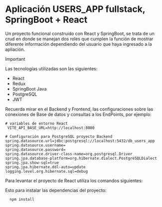 # Aplicación USERS_APP fullstack, SpringBoot + React

Un proyecto funcional construido con React y SpringBoot, se trata de un crud en donde se manejan dos roles que cumplen la función de mostrar diferente información dependiendo del usuario que haya ingresado a la apliación.

> [!IMPORTANT]  
> Las tecnologías utilizadas son las siguientes:
> - React
> - Redux
> - SpringBoot Java
> - PostgreSQL
> - JWT
>   
> Recuerda mirar en el Backend y Frontend, las configuraciones sobre las conexiones de Base de datos y consultas a los EndPoints, por ejemplo:
> ```
> # variables de entorno React
>  VITE_API_BASE_URL=http://localhost:8080
> ```
>
>
> ```
> # Configuración para PostgreSQL proyecto Backend
> spring.datasource.url=jdbc:postgresql://localhost:5432/db_users_app
> spring.datasource.username=
> spring.datasource.password=
> spring.datasource.driver-class-name=org.postgresql.Driver
> spring.jpa.database-platform=org.hibernate.dialect.PostgreSQLDialect
> spring.jpa.show-sql=true
> spring.jpa.hibernate.ddl-auto=update
> logging.level.org.hibernate.sql=debug
> ```
> 

Para levantar el proyecto de React utiliza los comandos siguientes:

Esto para instalar las dependencias del proyecto: 
```npm
  npm install
```


